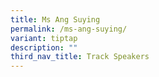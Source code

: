 ```yaml
---
title: Ms Ang Suying
permalink: /ms-ang-suying/
variant: tiptap
description: ""
third_nav_title: Track Speakers
---
```

